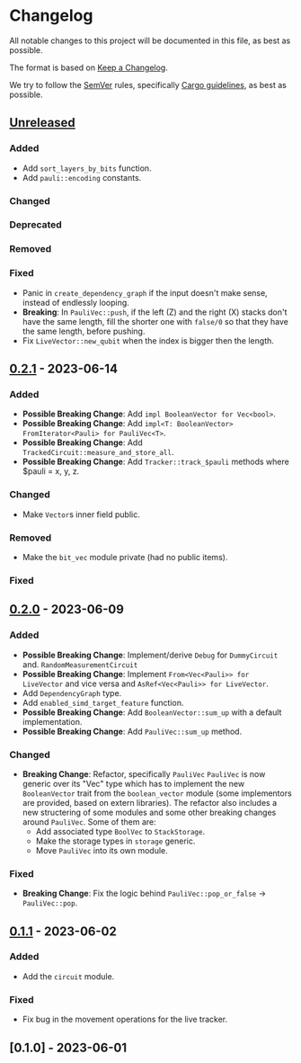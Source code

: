 # Changelog
All notable changes to this project will be documented in this file, as best as
possible.

The format is based on [Keep a Changelog](https://keepachangelog.com/en/1.0.0/).

We try to follow the [SemVer](https://semver.org/) rules, specifically 
[Cargo guidelines](https://doc.rust-lang.org/cargo/reference/semver.html), as best as
possible.


## [Unreleased]
### Added
- Add `sort_layers_by_bits` function.
- Add `pauli::encoding` constants.
### Changed
### Deprecated
### Removed
### Fixed
- Panic in `create_dependency_graph` if the input doesn't make sense, instead of
  endlessly looping.
- **Breaking**: In `PauliVec::push`, if the left (Z) and the right (X) stacks don't have
  the same length, fill the shorter one with `false/0` so that they have the same
  length, before pushing.
- Fix `LiveVector::new_qubit` when the index is bigger then the length.

## [0.2.1] - 2023-06-14
### Added
- **Possible Breaking Change**: Add `impl BooleanVector for Vec<bool>`.
- **Possible Breaking Change**: Add `impl<T: BooleanVector> FromIterator<Pauli> for
  PauliVec<T>`.
- **Possible Breaking Change**: Add `TrackedCircuit::measure_and_store_all`.
- **Possible Breaking Change**: Add `Tracker::track_$pauli` methods where $pauli = x, y,
  z.
### Changed
- Make `Vector`s inner field public.
### Removed
- Make the `bit_vec` module private (had no public items).
### Fixed

## [0.2.0] - 2023-06-09
### Added
- **Possible Breaking Change**: Implement/derive `Debug` for `DummyCircuit` and.
  `RandomMeasurementCircuit`
- **Possible Breaking Change**: Implement `From<Vec<Pauli>> for LiveVector` and vice
  versa and `AsRef<Vec<Pauli>> for LiveVector`.
- Add `DependencyGraph` type.
- Add `enabled_simd_target_feature` function.
- **Possible Breaking Change**: Add `BooleanVector::sum_up` with a default
  implementation.
- **Possible Breaking Change**: Add `PauliVec::sum_up` method.
### Changed
- **Breaking Change**: Refactor, specifically `PauliVec`
  `PauliVec` is now generic over its "Vec" type which has to implement the new
  `BooleanVector` trait from the `boolean_vector` module (some implementors are
  provided, based on extern libraries). The refactor also includes a new structering of
  some modules and some other breaking changes around `PauliVec`. Some of them are:
  - Add associated type `BoolVec` to `StackStorage`.
  - Make the storage types in `storage` generic.
  - Move `PauliVec` into its own module.
### Fixed
- **Breaking Change**: Fix the logic behind `PauliVec::pop_or_false` -> `PauliVec::pop`.

## [0.1.1] - 2023-06-02
### Added
- Add the `circuit` module.
### Fixed
- Fix bug in the movement operations for the live tracker.

## [0.1.0] - 2023-06-01

[Unreleased]: https://github.com/taeruh/pauli_tracker/compare/v0.2.1...HEAD
[0.2.1]: https://github.com/taeruh/pauli_tracker/compare/v0.2.0...v0.2.1
[0.2.0]: https://github.com/taeruh/pauli_tracker/compare/v0.1.1...v0.2.0
[0.1.1]: https://github.com/taeruh/pauli_tracker/compare/v0.1.0...v0.1.1
